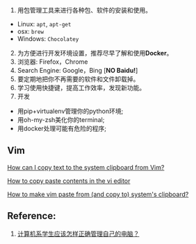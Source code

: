 1. 用包管理工具来进行各种包、软件的安装和使用。
* Linux: `apt`, `apt-get`
* osx: `brew`
* Windows: `Chocolatey`
2. 为方便进行开发环境设置，推荐尽早了解和使用**Docker**。
3. 浏览器: Firefox，Chrome
4. Search Engine: Google，Bing [**NO Baidu!**]
5. 要定期地把你不再需要的软件和文件卸载掉。
6. 学习使用快捷键，提高工作效率，发现新功能。
7. 开发
* 用pip+virtualenv管理你的python环境;
* 用oh-my-zsh美化你的terminal;
* 用docker处理可能有危险的程序;


## Vim
[How can I copy text to the system clipboard from Vim?](https://vi.stackexchange.com/questions/84/how-can-i-copy-text-to-the-system-clipboard-from-vim)

[How to copy paste contents in the vi editor](https://askubuntu.com/questions/256782/how-to-copy-paste-contents-in-the-vi-editor)

[How to make vim paste from (and copy to) system's clipboard?](https://stackoverflow.com/questions/11489428/how-to-make-vim-paste-from-and-copy-to-systems-clipboard)


## Reference:
1. [计算机系学生应该怎样正确管理自己的电脑？](https://www.zhihu.com/question/265575756/answer/607419141)


